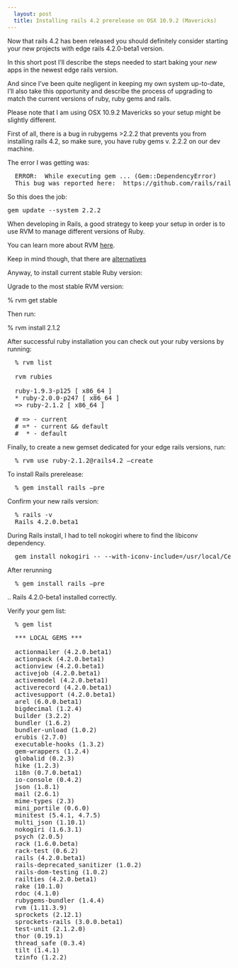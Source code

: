 ```yaml
---
  layout: post
  title: Installing rails 4.2 prerelease on OSX 10.9.2 (Mavericks) 
---
```


Now that rails 4.2 has been released you should definitely consider starting your new projects with edge rails 4.2.0-beta1 version.

In this short post I’ll describe the steps needed to start baking your *new* apps in the newest edge rails version.

And since I’ve been quite negligent in keeping my own system up-to-date, I’ll also take this opportunity and describe the process of upgrading to match the current versions of ruby, ruby gems and rails.

Please note that I am using OSX 10.9.2 Mavericks so your setup might be slightly different.

First of all, there is a bug in rubygems >2.2.2 that prevents you from installing rails 4.2, so make sure, you have ruby gems v. 2.2.2 on our dev machine. 

The error I was getting was:

<pre>
  ERROR:  While executing gem ... (Gem::DependencyError)    Unresolved dependency found during sorting - activesupport (>= 4.0) (requested by sprockets-rails-3.0.0.beta1)
  This bug was reported here:  https://github.com/rails/rails/issues/16609 - keep watching for a fix and update your ruby gems after the fix will have been issued.
</pre>

So this does the job:
<pre>
gem update --system 2.2.2
</pre>

When developing in Rails, a good strategy to keep your setup in order is to use RVM to manage different versions of Ruby.

You can learn more about RVM <a href="http://rvm.io/">here</a>.

Keep in mind though, that there are <a href="http://stackoverflow.com/questions/9659236/what-are-the-alternatives-to-ruby-version-manager-rvm">alternatives</a>

Anyway, to install current stable Ruby version:

Ugrade to the most stable RVM version:

% rvm get stable

Then run:

% rvm install 2.1.2

After successful ruby installation you can check out your ruby versions by running:
<pre>
  % rvm list                                                                                                                                                                                                                                                                           

  rvm rubies

  ruby-1.9.3-p125 [ x86_64 ]
  * ruby-2.0.0-p247 [ x86_64 ]
  => ruby-2.1.2 [ x86_64 ]

  # => - current
  # =* - current && default
  #  * - default
</pre>

Finally, to create a new gemset dedicated for your edge rails versions, run:

<pre>
  % rvm use ruby-2.1.2@rails4.2 —create
</pre>

To install Rails prerelease:

<pre>
  % gem install rails —pre
</pre>

Confirm your new rails version:

<pre>
  % rails -v                                                                                                                                                                                                                                                                          
  Rails 4.2.0.beta1
</pre>

During Rails install, I had to tell nokogiri where to find the libiconv dependency.

<pre>
  gem install nokogiri -- --with-iconv-include=/usr/local/Cellar/libiconv/1.14/include --with-iconv-lib=/usr/local/Cellar/libiconv/1.14/lib
</pre>

After rerunning 

<pre>
  % gem install rails —pre
</pre>

.. Rails 4.2.0-beta1 installed correctly. 

Verify your gem list:

<pre>
  % gem list
</pre>

<pre>
  *** LOCAL GEMS ***

  actionmailer (4.2.0.beta1)
  actionpack (4.2.0.beta1)
  actionview (4.2.0.beta1)
  activejob (4.2.0.beta1)
  activemodel (4.2.0.beta1)
  activerecord (4.2.0.beta1)
  activesupport (4.2.0.beta1)
  arel (6.0.0.beta1)
  bigdecimal (1.2.4)
  builder (3.2.2)
  bundler (1.6.2)
  bundler-unload (1.0.2)
  erubis (2.7.0)
  executable-hooks (1.3.2)
  gem-wrappers (1.2.4)
  globalid (0.2.3)
  hike (1.2.3)
  i18n (0.7.0.beta1)
  io-console (0.4.2)
  json (1.8.1)
  mail (2.6.1)
  mime-types (2.3)
  mini_portile (0.6.0)
  minitest (5.4.1, 4.7.5)
  multi_json (1.10.1)
  nokogiri (1.6.3.1)
  psych (2.0.5)
  rack (1.6.0.beta)
  rack-test (0.6.2)
  rails (4.2.0.beta1)
  rails-deprecated_sanitizer (1.0.2)
  rails-dom-testing (1.0.2)
  railties (4.2.0.beta1)
  rake (10.1.0)
  rdoc (4.1.0)
  rubygems-bundler (1.4.4)
  rvm (1.11.3.9)
  sprockets (2.12.1)
  sprockets-rails (3.0.0.beta1)
  test-unit (2.1.2.0)
  thor (0.19.1)
  thread_safe (0.3.4)
  tilt (1.4.1)
  tzinfo (1.2.2)
</pre>
